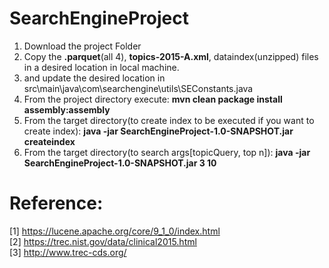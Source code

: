 # SearchEngineProject

1. Download the project Folder
2. Copy the **.parquet**(all 4), **topics-2015-A.xml**, dataindex(unzipped) files in a desired location in local machine.
3. and update the desired location in src\main\java\com\searchengine\utils\SEConstants.java
4. From the project directory execute: **mvn clean package install assembly:assembly**
5. From the target directory(to create index to be executed if you want to create index): **java -jar SearchEngineProject-1.0-SNAPSHOT.jar createindex**
6. From the target directory(to search args[topicQuery, top n]): **java -jar SearchEngineProject-1.0-SNAPSHOT.jar 3 10**

# Reference:

[1] https://lucene.apache.org/core/9_1_0/index.html <br>
[2] https://trec.nist.gov/data/clinical2015.html <br>
[3] http://www.trec-cds.org/
